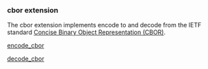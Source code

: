 ### cbor extension

The cbor extension implements encode to and decode from the IETF standard [Concise Binary Object Representation (CBOR)](http://cbor.io/).

[encode_cbor](encode_cbor.md)

[decode_cbor](decode_cbor.md)


